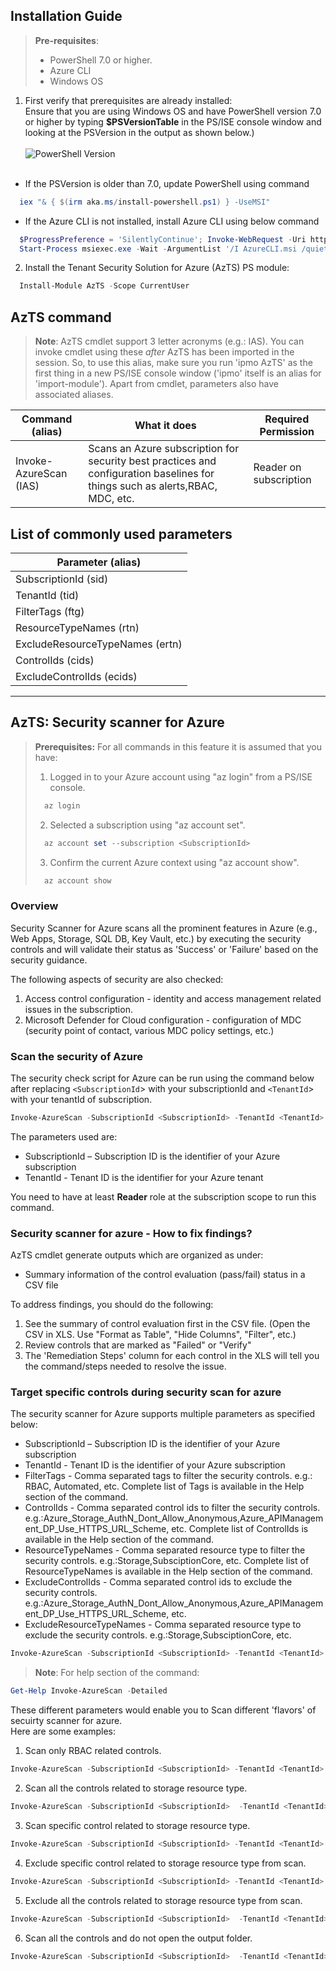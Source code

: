 
## Installation Guide

>**Pre-requisites**:
> - PowerShell 7.0 or higher. 
> - Azure CLI
> - Windows OS

	
1. First verify that prerequisites are already installed:  
    Ensure that you are using Windows OS and have PowerShell version 7.0 or higher by typing **$PSVersionTable** in the PS/ISE console window and looking at the PSVersion in the output as shown below.) 
    <br><br>
 ![PowerShell Version](../Images/09_PS_VERSION.png) 
 <br><br>
-   If the PSVersion is older than 7.0, update PowerShell using command     
  ```Powershell
    iex "& { $(irm aka.ms/install-powershell.ps1) } -UseMSI"
  ```
-   If the Azure CLI is not installed, install Azure CLI using below command     
  ```Powershell
    $ProgressPreference = 'SilentlyContinue'; Invoke-WebRequest -Uri https://aka.ms/installazurecliwindows -OutFile .\AzureCLI.msi;   
    Start-Process msiexec.exe -Wait -ArgumentList '/I AzureCLI.msi /quiet'; rm .\AzureCLI.msi
  ```

2. Install the Tenant Security Solution for Azure (AzTS) PS module:  
	  
  ```PowerShell
    Install-Module AzTS -Scope CurrentUser
  ```


## AzTS command

> **Note**: AzTS cmdlet support 3 letter acronyms (e.g.: IAS). You can invoke cmdlet using these *after* AzTS has been imported in the session. So, to use this alias, make sure you run 'ipmo AzTS' as the first thing in a new PS/ISE console window ('ipmo' itself is an alias for 'import-module'). Apart from cmdlet, parameters also have associated aliases.

| Command (alias) | What it does |	Required Permission |
|----|----|-----|
|Invoke-AzureScan (IAS)|Scans an Azure subscription for security best practices and configuration baselines for things such as alerts,RBAC, MDC, etc.|Reader on subscription|



## List of commonly used parameters

| Parameter (alias) |
|-------------------|
|SubscriptionId (sid)|
|TenantId (tid)|
|FilterTags (ftg)|
|ResourceTypeNames (rtn)|
|ExcludeResourceTypeNames (ertn)|
|ControlIds (cids)|
|ExcludeControlIds (ecids)|

----------------------------------------------------------
## AzTS: Security scanner for Azure

>  **Prerequisites:**
> For all commands in this feature it is assumed that you have:
> 1. Logged in to your Azure account using "az login" from a PS/ISE console.
>```PowerShell
>   az login
>```
> 2. Selected a subscription using "az account set".
>```PowerShell
>	az account set --subscription <SubscriptionId> 
>```
> 3. Confirm the current Azure context using "az account show".
>```PowerShell
>	az account show 
>```

### Overview
 
Security Scanner for Azure scans all the prominent features in Azure (e.g., Web Apps, Storage, SQL DB, Key Vault, etc.) by
executing the security controls and will validate their status as 'Success' or 'Failure' based on the security guidance.

The following aspects of security are also checked:
1. Access control configuration - identity and access management related issues in the subscription.
2. Microsoft Defender for Cloud configuration - configuration of MDC (security point of contact, various MDC policy settings, etc.)

### Scan the security of Azure

The security check script for Azure can be run using the command below after replacing `<SubscriptionId`> 
 with your subscriptionId and  `<TenantId`> with your tenantId of subscription.
```PowerShell
Invoke-AzureScan -SubscriptionId <SubscriptionId> -TenantId <TenantId>
```
The parameters used are:
- SubscriptionId – Subscription ID is the identifier of your Azure subscription
- TenantId - Tenant ID is the identifier for your Azure tenant 

You need to have at least **Reader** role at the subscription scope to run this command. 

### Security scanner for azure - How to fix findings?

AzTS cmdlet generate outputs which are organized as under: 
- Summary information of the control evaluation (pass/fail) status in a CSV file

To address findings, you should do the following:
1. See the summary of control evaluation first in the CSV file. (Open the CSV in XLS. Use "Format as Table", "Hide Columns", "Filter", etc.)
2. Review controls that are marked as "Failed" or "Verify"
3. The 'Remediation Steps' column for each control in the XLS will tell you the command/steps needed to resolve the issue.


### Target specific controls during security scan for azure

The security scanner for Azure supports multiple parameters as specified below:
- SubscriptionId – Subscription ID is the identifier of your Azure subscription 
- TenantId - Tenant ID is the identifier of your Azure subscription
- FilterTags  - Comma separated tags to filter the security controls. e.g.: RBAC, Automated, etc. Complete list of Tags is available in the Help section of the command.
- ControlIds  - Comma separated control ids to filter the security controls. e.g.:Azure_Storage_AuthN_Dont_Allow_Anonymous,Azure_APIManagement_DP_Use_HTTPS_URL_Scheme, etc. Complete list of ControlIds is available in the Help section of the command.
- ResourceTypeNames - Comma separated resource type to filter the security controls. e.g.:Storage,SubsciptionCore, etc. Complete list of ResourceTypeNames is available in the Help section of the command.
- ExcludeControlIds - Comma separated control ids to exclude the security controls. e.g.:Azure_Storage_AuthN_Dont_Allow_Anonymous,Azure_APIManagement_DP_Use_HTTPS_URL_Scheme, etc.
- ExcludeResourceTypeNames - Comma separated resource type to exclude the security controls. e.g.:Storage,SubsciptionCore, etc.
```PowerShell
Invoke-AzureScan -SubscriptionId <SubscriptionId> -TenantId <TenantId> [-ControlIds <ControlIds>] [-FilterTags <FilterTags>] [-ResourceTypeNames <ResourceTypeNames>] [-ExcludeControlIds <ExcludeControlIds>] [-ExcludeResourceTypeNames <ExcludeResourceTypeNames>] 
```
> **Note**: For help section of the command:
```PowerShell
Get-Help Invoke-AzureScan -Detailed
```

These different parameters would enable you to Scan different 'flavors' of secuirty scanner for azure.  
Here are some examples:

1. Scan only RBAC related controls.
```PowerShell
Invoke-AzureScan -SubscriptionId <SubscriptionId> -TenantId <TenantId> -FilterTags "RBAC"
``` 
2. Scan all the controls related to storage resource type.
```PowerShell
Invoke-AzureScan -SubscriptionId <SubscriptionId>  -TenantId <TenantId> ResourceTypeNames "Storage"
``` 
3. Scan specific control related to storage resource type. 
```PowerShell
Invoke-AzureScan -SubscriptionId <SubscriptionId> -TenantId <TenantId> -ControlIds Azure_Storage_AuthN_Dont_Allow_Anonymous
``` 
4. Exclude specific control related to storage resource type from scan. 
```PowerShell
Invoke-AzureScan -SubscriptionId <SubscriptionId> -TenantId <TenantId> -ExcludeControlIds Azure_Storage_AuthN_Dont_Allow_Anonymous
``` 
5. Exclude all the controls related to storage resource type from scan.
```PowerShell
Invoke-AzureScan -SubscriptionId <SubscriptionId>  -TenantId <TenantId> -ExcludeResourceTypeNames "Storage"
``` 
6. Scan all the controls and do not open the output folder.
```PowerShell
Invoke-AzureScan -SubscriptionId <SubscriptionId>  -TenantId <TenantId> -DoNotOpenOutputFolder
```
